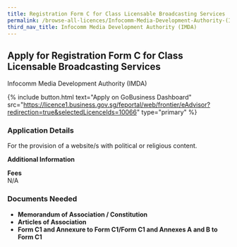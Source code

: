 ```yaml
---
title: Registration Form C for Class Licensable Broadcasting Services
permalink: /browse-all-licences/Infocomm-Media-Development-Authority-(IMDA)/Registration-Form-C-for-Class-Licensable-Broadcasting-Services
third_nav_title: Infocomm Media Development Authority (IMDA)
---
```


## Apply for Registration Form C for Class Licensable Broadcasting Services

Infocomm Media Development Authority (IMDA)

{% include button.html text="Apply on GoBusiness Dashboard" src="https://licence1.business.gov.sg/feportal/web/frontier/eAdvisor?redirection=true&selectedLicenceIds=10066" type="primary" %}

### Application Details

<p>For the provision of a website/s with political or religious content.</p>

**Additional Information**

<p><strong>Fees</strong><br />N/A</p>

### Documents Needed

<ul>
 <li><strong>Memorandum of Association / Constitution</strong></li>
 <li><strong>Articles of Association</strong></li>
 <li><strong>Form C1 and Annexure to Form C1/Form C1 and Annexes A and B to Form C1</strong></li>
 </ul>

